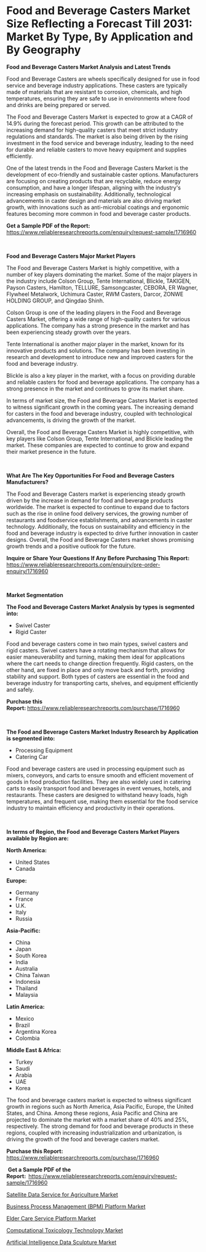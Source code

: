 <p><h1>Food and Beverage Casters Market Size Reflecting a Forecast Till 2031: Market By Type, By Application and By Geography</h1></p><p><strong>Food and Beverage Casters Market Analysis and Latest Trends</strong></p>
<p><p>Food and Beverage Casters are wheels specifically designed for use in food service and beverage industry applications. These casters are typically made of materials that are resistant to corrosion, chemicals, and high temperatures, ensuring they are safe to use in environments where food and drinks are being prepared or served.</p><p>The Food and Beverage Casters Market is expected to grow at a CAGR of 14.9% during the forecast period. This growth can be attributed to the increasing demand for high-quality casters that meet strict industry regulations and standards. The market is also being driven by the rising investment in the food service and beverage industry, leading to the need for durable and reliable casters to move heavy equipment and supplies efficiently.</p><p>One of the latest trends in the Food and Beverage Casters Market is the development of eco-friendly and sustainable caster options. Manufacturers are focusing on creating products that are recyclable, reduce energy consumption, and have a longer lifespan, aligning with the industry's increasing emphasis on sustainability. Additionally, technological advancements in caster design and materials are also driving market growth, with innovations such as anti-microbial coatings and ergonomic features becoming more common in food and beverage caster products.</p></p>
<p><strong>Get a Sample PDF of the Report:&nbsp;</strong> <a href="https://www.reliableresearchreports.com/enquiry/request-sample/1716960">https://www.reliableresearchreports.com/enquiry/request-sample/1716960</a></p>
<p>&nbsp;</p>
<p><strong>Food and Beverage Casters Major Market Players</strong></p>
<p><p>The Food and Beverage Casters Market is highly competitive, with a number of key players dominating the market. Some of the major players in the industry include Colson Group, Tente International, Blickle, TAKIGEN, Payson Casters, Hamilton, TELLURE, Samsongcaster, CEBORA, ER Wagner, Flywheel Metalwork, Uchimura Caster, RWM Casters, Darcor, ZONWE HOLDING GROUP, and Qingdao Shinh.</p><p>Colson Group is one of the leading players in the Food and Beverage Casters Market, offering a wide range of high-quality casters for various applications. The company has a strong presence in the market and has been experiencing steady growth over the years.</p><p>Tente International is another major player in the market, known for its innovative products and solutions. The company has been investing in research and development to introduce new and improved casters for the food and beverage industry.</p><p>Blickle is also a key player in the market, with a focus on providing durable and reliable casters for food and beverage applications. The company has a strong presence in the market and continues to grow its market share.</p><p>In terms of market size, the Food and Beverage Casters Market is expected to witness significant growth in the coming years. The increasing demand for casters in the food and beverage industry, coupled with technological advancements, is driving the growth of the market.</p><p>Overall, the Food and Beverage Casters Market is highly competitive, with key players like Colson Group, Tente International, and Blickle leading the market. These companies are expected to continue to grow and expand their market presence in the future.</p></p>
<p>&nbsp;</p>
<p><strong>What Are The Key Opportunities For Food and Beverage Casters Manufacturers?</strong></p>
<p><p>The Food and Beverage Casters market is experiencing steady growth driven by the increase in demand for food and beverage products worldwide. The market is expected to continue to expand due to factors such as the rise in online food delivery services, the growing number of restaurants and foodservice establishments, and advancements in caster technology. Additionally, the focus on sustainability and efficiency in the food and beverage industry is expected to drive further innovation in caster designs. Overall, the Food and Beverage Casters market shows promising growth trends and a positive outlook for the future.</p></p>
<p><strong>Inquire or Share Your Questions If Any Before Purchasing This Report:</strong> <a href="https://www.reliableresearchreports.com/enquiry/pre-order-enquiry/1716960">https://www.reliableresearchreports.com/enquiry/pre-order-enquiry/1716960</a></p>
<p>&nbsp;</p>
<p><strong>Market Segmentation</strong></p>
<p><strong>The Food and Beverage Casters Market Analysis by types is segmented into:</strong></p>
<p><ul><li>Swivel Caster</li><li>Rigid Caster</li></ul></p>
<p><p>Food and beverage casters come in two main types, swivel casters and rigid casters. Swivel casters have a rotating mechanism that allows for easier maneuverability and turning, making them ideal for applications where the cart needs to change direction frequently. Rigid casters, on the other hand, are fixed in place and only move back and forth, providing stability and support. Both types of casters are essential in the food and beverage industry for transporting carts, shelves, and equipment efficiently and safely.</p></p>
<p><strong>Purchase this Report:&nbsp;</strong><a href="https://www.reliableresearchreports.com/purchase/1716960">https://www.reliableresearchreports.com/purchase/1716960</a></p>
<p>&nbsp;</p>
<p><strong>The Food and Beverage Casters Market Industry Research by Application is segmented into:</strong></p>
<p><ul><li>Processing Equipment</li><li>Catering Car</li></ul></p>
<p><p>Food and beverage casters are used in processing equipment such as mixers, conveyors, and carts to ensure smooth and efficient movement of goods in food production facilities. They are also widely used in catering carts to easily transport food and beverages in event venues, hotels, and restaurants. These casters are designed to withstand heavy loads, high temperatures, and frequent use, making them essential for the food service industry to maintain efficiency and productivity in their operations.</p></p>
<p>&nbsp;</p>
<p><strong>In terms of Region, the Food and Beverage Casters Market Players available by Region are:</strong></p>
<p>
    <p> <strong> North America: </strong>
        <ul>
            <li>United States</li>
            <li>Canada</li>
        </ul>
        </p> 
    <p> <strong> Europe: </strong>
        <ul>
            <li>Germany</li>
            <li>France</li>
            <li>U.K.</li>
            <li>Italy</li>
            <li>Russia</li>
        </ul>
        </p> 
    <p> <strong> Asia-Pacific: </strong>
        <ul>
            <li>China</li>
            <li>Japan</li>
            <li>South Korea</li>
            <li>India</li>
            <li>Australia</li>
            <li>China Taiwan</li>
            <li>Indonesia</li>
            <li>Thailand</li>
            <li>Malaysia</li>
        </ul>
        </p> 
    <p> <strong> Latin America: </strong>
        <ul>
            <li>Mexico</li>
            <li>Brazil</li>
            <li>Argentina Korea</li>
            <li>Colombia</li>
        </ul>
        </p> 
    <p> <strong> Middle East & Africa: </strong>
        <ul>
            <li>Turkey</li>
            <li>Saudi</li>
            <li>Arabia</li>
            <li>UAE</li>
            <li>Korea</li>
        </ul>
    </p>
    </p>
<p><p>The food and beverage casters market is expected to witness significant growth in regions such as North America, Asia Pacific, Europe, the United States, and China. Among these regions, Asia Pacific and China are projected to dominate the market with a market share of 40% and 25%, respectively. The strong demand for food and beverage products in these regions, coupled with increasing industrialization and urbanization, is driving the growth of the food and beverage casters market.</p></p>
<p><strong>Purchase this Report: </strong><a href="https://www.reliableresearchreports.com/purchase/1716960">https://www.reliableresearchreports.com/purchase/1716960</a></p>
<p>&nbsp;<strong>Get a Sample PDF of the Report:&nbsp;&nbsp;</strong><a href="https://www.reliableresearchreports.com/enquiry/request-sample/1716960">https://www.reliableresearchreports.com/enquiry/request-sample/1716960</a></p>
<p><strong></strong></p>
<p><p><a href="https://medium.com/@twiladurgan/satellite-data-service-for-agriculture-market-trends-forecast-and-competitive-analysis-to-2031-596846e78207">Satellite Data Service for Agriculture Market</a></p><p><a href="https://medium.com/@krish.reportprime/business-process-management-bpm-platform-market-the-key-to-successful-business-strategy-forecast-ca18bb500df7">Business Process Management (BPM) Platform Market</a></p><p><a href="https://medium.com/@jamesday5g/elder-care-service-platform-market-size-reveals-the-best-marketing-channels-in-global-industry-a3e0d84ad710">Elder Care Service Platform Market</a></p><p><a href="https://medium.com/@jamesday5g/computational-toxicology-technology-market-research-report-its-history-and-forecast-2024-to-2031-e91e57e594b1">Computational Toxicology Technology Market</a></p><p><a href="https://medium.com/@twiladurgan/artificial-intelligence-data-sculpture-market-analysis-and-sze-forecasted-for-period-from-2024-to-b5ddbe02bb58">Artificial Intelligence Data Sculpture Market</a></p></p>